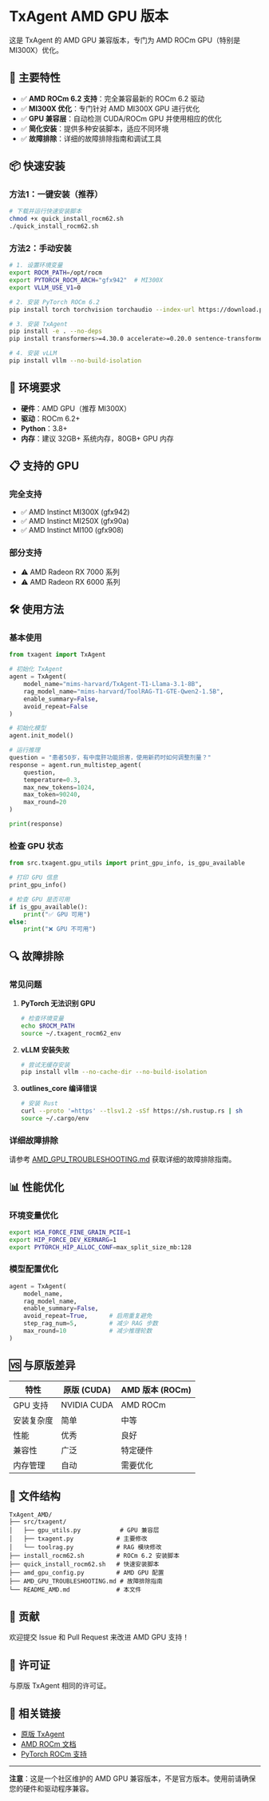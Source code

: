 # TxAgent AMD GPU 版本

这是 TxAgent 的 AMD GPU 兼容版本，专门为 AMD ROCm GPU（特别是 MI300X）优化。

## 🚀 主要特性

- ✅ **AMD ROCm 6.2 支持**：完全兼容最新的 ROCm 6.2 驱动
- ✅ **MI300X 优化**：专门针对 AMD MI300X GPU 进行优化
- ✅ **GPU 兼容层**：自动检测 CUDA/ROCm GPU 并使用相应的优化
- ✅ **简化安装**：提供多种安装脚本，适应不同环境
- ✅ **故障排除**：详细的故障排除指南和调试工具

## 📦 快速安装

### 方法1：一键安装（推荐）
```bash
# 下载并运行快速安装脚本
chmod +x quick_install_rocm62.sh
./quick_install_rocm62.sh
```

### 方法2：手动安装
```bash
# 1. 设置环境变量
export ROCM_PATH=/opt/rocm
export PYTORCH_ROCM_ARCH="gfx942"  # MI300X
export VLLM_USE_V1=0

# 2. 安装 PyTorch ROCm 6.2
pip install torch torchvision torchaudio --index-url https://download.pytorch.org/whl/rocm6.2

# 3. 安装 TxAgent
pip install -e . --no-deps
pip install transformers>=4.30.0 accelerate>=0.20.0 sentence-transformers gradio tooluniverse

# 4. 安装 vLLM
pip install vllm --no-build-isolation
```

## 🔧 环境要求

- **硬件**：AMD GPU（推荐 MI300X）
- **驱动**：ROCm 6.2+
- **Python**：3.8+
- **内存**：建议 32GB+ 系统内存，80GB+ GPU 内存

## 📋 支持的 GPU

### 完全支持
- ✅ AMD Instinct MI300X (gfx942)
- ✅ AMD Instinct MI250X (gfx90a)
- ✅ AMD Instinct MI100 (gfx908)

### 部分支持
- ⚠️ AMD Radeon RX 7000 系列
- ⚠️ AMD Radeon RX 6000 系列

## 🛠️ 使用方法

### 基本使用
```python
from txagent import TxAgent

# 初始化 TxAgent
agent = TxAgent(
    model_name="mims-harvard/TxAgent-T1-Llama-3.1-8B",
    rag_model_name="mims-harvard/ToolRAG-T1-GTE-Qwen2-1.5B",
    enable_summary=False,
    avoid_repeat=False
)

# 初始化模型
agent.init_model()

# 运行推理
question = "患者50岁，有中度肝功能损害，使用新药时如何调整剂量？"
response = agent.run_multistep_agent(
    question,
    temperature=0.3,
    max_new_tokens=1024,
    max_token=90240,
    max_round=20
)

print(response)
```

### 检查 GPU 状态
```python
from src.txagent.gpu_utils import print_gpu_info, is_gpu_available

# 打印 GPU 信息
print_gpu_info()

# 检查 GPU 是否可用
if is_gpu_available():
    print("✅ GPU 可用")
else:
    print("❌ GPU 不可用")
```

## 🔍 故障排除

### 常见问题

1. **PyTorch 无法识别 GPU**
   ```bash
   # 检查环境变量
   echo $ROCM_PATH
   source ~/.txagent_rocm62_env
   ```

2. **vLLM 安装失败**
   ```bash
   # 尝试无缓存安装
   pip install vllm --no-cache-dir --no-build-isolation
   ```

3. **outlines_core 编译错误**
   ```bash
   # 安装 Rust
   curl --proto '=https' --tlsv1.2 -sSf https://sh.rustup.rs | sh
   source ~/.cargo/env
   ```

### 详细故障排除
请参考 [AMD_GPU_TROUBLESHOOTING.md](AMD_GPU_TROUBLESHOOTING.md) 获取详细的故障排除指南。

## 📊 性能优化

### 环境变量优化
```bash
export HSA_FORCE_FINE_GRAIN_PCIE=1
export HIP_FORCE_DEV_KERNARG=1
export PYTORCH_HIP_ALLOC_CONF=max_split_size_mb:128
```

### 模型配置优化
```python
agent = TxAgent(
    model_name,
    rag_model_name,
    enable_summary=False,
    avoid_repeat=True,      # 启用重复避免
    step_rag_num=5,         # 减少 RAG 步数
    max_round=10            # 减少推理轮数
)
```

## 🆚 与原版差异

| 特性 | 原版 (CUDA) | AMD 版本 (ROCm) |
|------|-------------|-----------------|
| GPU 支持 | NVIDIA CUDA | AMD ROCm |
| 安装复杂度 | 简单 | 中等 |
| 性能 | 优秀 | 良好 |
| 兼容性 | 广泛 | 特定硬件 |
| 内存管理 | 自动 | 需要优化 |

## 📁 文件结构

```
TxAgent_AMD/
├── src/txagent/
│   ├── gpu_utils.py           # GPU 兼容层
│   ├── txagent.py            # 主要修改
│   └── toolrag.py            # RAG 模块修改
├── install_rocm62.sh         # ROCm 6.2 安装脚本
├── quick_install_rocm62.sh   # 快速安装脚本
├── amd_gpu_config.py         # AMD GPU 配置
├── AMD_GPU_TROUBLESHOOTING.md # 故障排除指南
└── README_AMD.md             # 本文件
```

## 🤝 贡献

欢迎提交 Issue 和 Pull Request 来改进 AMD GPU 支持！

## 📄 许可证

与原版 TxAgent 相同的许可证。

## 🔗 相关链接

- [原版 TxAgent](https://github.com/mims-harvard/TxAgent)
- [AMD ROCm 文档](https://rocm.docs.amd.com/)
- [PyTorch ROCm 支持](https://pytorch.org/get-started/locally/)

---

**注意**：这是一个社区维护的 AMD GPU 兼容版本，不是官方版本。使用前请确保您的硬件和驱动程序兼容。
